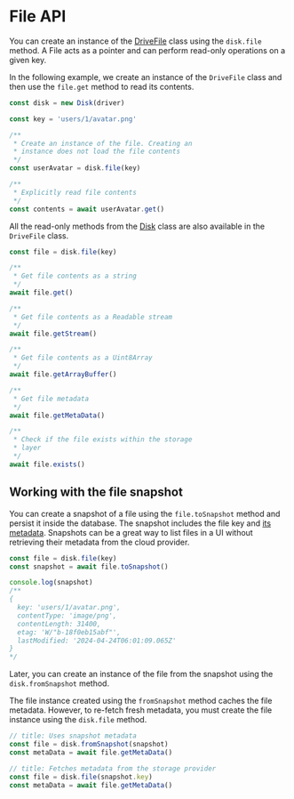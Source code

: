# File API

You can create an instance of the [DriveFile](https://github.com/flydrive-js/core/blob/main/src/driver_file.ts) class using the `disk.file` method. A File acts as a pointer and can perform read-only operations on a given key.

In the following example, we create an instance of the `DriveFile` class and then use the `file.get` method to read its contents.

```ts
const disk = new Disk(driver)

const key = 'users/1/avatar.png'

/**
 * Create an instance of the file. Creating an
 * instance does not load the file contents
 */
const userAvatar = disk.file(key)

/**
 * Explicitly read file contents
 */
const contents = await userAvatar.get()
```

All the read-only methods from the [Disk](./disk_api.md) class are also available in the `DriveFile` class. 

```ts
const file = disk.file(key)

/**
 * Get file contents as a string
 */
await file.get()

/**
 * Get file contents as a Readable stream
 */
await file.getStream()

/**
 * Get file contents as a Uint8Array
 */
await file.getArrayBuffer()

/**
 * Get file metadata
 */
await file.getMetaData()

/**
 * Check if the file exists within the storage
 * layer
 */
await file.exists()
```

## Working with the file snapshot
You can create a snapshot of a file using the `file.toSnapshot` method and persist it inside the database. The snapshot includes the file key and [its metadata](./disk_api.md#getmetadata). Snapshots can be a great way to list files in a UI without retrieving their metadata from the cloud provider. 

```ts
const file = disk.file(key)
const snapshot = await file.toSnapshot()

console.log(snapshot)
/**
{
  key: 'users/1/avatar.png',
  contentType: 'image/png',
  contentLength: 31400,
  etag: 'W/"b-18f0eb15abf"',
  lastModified: '2024-04-24T06:01:09.065Z'
}
*/
```

Later, you can create an instance of the file from the snapshot using the `disk.fromSnapshot` method. 

The file instance created using the `fromSnapshot` method caches the file metadata. However, to re-fetch fresh metadata, you must create the file instance using the `disk.file` method.

```ts
// title: Uses snapshot metadata
const file = disk.fromSnapshot(snapshot)
const metaData = await file.getMetaData()
```

```ts
// title: Fetches metadata from the storage provider
const file = disk.file(snapshot.key)
const metaData = await file.getMetaData()
```
